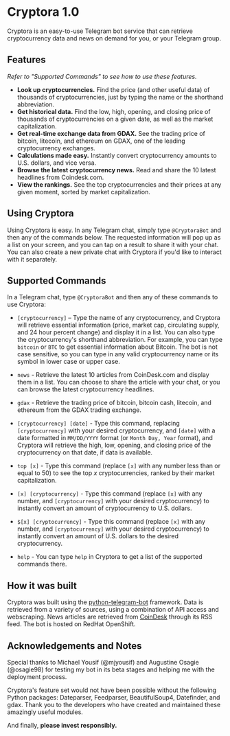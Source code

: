 # Cryptora 1.0

Cryptora is an easy-to-use Telegram bot service that can retrieve cryptocurrency data and news on demand for you, or your Telegram group.

## Features

*Refer to "Supported Commands" to see how to use these features.*

- **Look up cryptocurrencies.** Find the price (and other useful data) of thousands of cryptocurrencies, just by typing the name or the shorthand abbreviation.
- **Get historical data.** Find the low, high, opening, and closing price of thousands of cryptocurrencies on a given date, as well as the market capitalization.
- **Get real-time exchange data from GDAX.** See the trading price of bitcoin, litecoin, and ethereum on GDAX, one of the leading cryptocurrency exchanges.
- **Calculations made easy.** Instantly convert cryptocurrency amounts to U.S. dollars, and vice versa.
- **Browse the latest cryptocurrency news.** Read and share the 10 latest headlines from Coindesk.com.
- **View the rankings.** See the top cryptocurrencies and their prices at any given moment, sorted by market capitalization.

## Using Cryptora

Using Cryptora is easy. In any Telegram chat, simply type `@CryptoraBot` and then any of the commands below. The requested information will pop up as a list on your screen, and you can tap on a result to share it with your chat. You can also create a new private chat with Cryptora if you'd like to interact with it separately.

## Supported Commands

In a Telegram chat, type `@CryptoraBot` and then any of these commands to use Cryptora:

- `[cryptocurrency]` – Type the name of any cryptocurrency, and Cryptora will retrieve essential information (price, market cap, circulating supply, and 24 hour percent change) and display it in a list. You can also type the cryptocurrency's shorthand abbreviation. For example, you can type `bitcoin` or `BTC` to get essential information about Bitcoin. The bot is not case sensitive, so you can type in any valid cryptocurrency name or its symbol in lower case or upper case.

- `news` - Retrieve the latest 10 articles from CoinDesk.com and display them in a list. You can choose to share the article with your chat, or you can browse the latest cryptocurrency headlines. 

- `gdax` - Retrieve the trading price of bitcoin, bitcoin cash, litecoin, and ethereum from the GDAX trading exchange.

- `[cryptocurrency] [date]` - Type this command, replacing `[cryptocurrency]` with your desired cryptocurrency, and `[date]` with a date formatted in `MM/DD/YYYY` format (or `Month Day, Year` format), and Cryptora will retrieve the high, low, opening, and closing price of the cryptocurrency on that date, if data is available.

- `top [x]` - Type this command (replace `[x]` with any number less than or equal to 50) to see the top *x* cryptocurrencies, ranked by their market capitalization.

- `[x] [cryptocurrency]` - Type this command (replace `[x]` with any number, and `[cryptocurrency]` with your desired cryptocurrency) to instantly convert an amount of cryptocurrency to U.S. dollars.

- `$[x] [cryptocurrency]` - Type this command (replace `[x]` with any number, and `[cryptocurrency]` with your desired cryptocurrency) to instantly convert an amount of U.S. dollars to the desired cryptocurrency.

- `help` - You can type `help` in Cryptora to get a list of the supported commands there.

## How it was built

Cryptora was built using the [python-telegram-bot](https://github.com/python-telegram-bot/python-telegram-bot) framework. Data is retrieved from a variety of sources, using a combination of API access and webscraping. News articles are retrieved from [CoinDesk](http://coindesk.com) through its RSS feed. The bot is hosted on RedHat OpenShift.
 
## Acknowledgements and Notes

Special thanks to Michael Yousif (@mjyousif) and Augustine Osagie (@osagie98) for testing my bot in its beta stages and helping me with the deployment process.

Cryptora's feature set would not have been possible without the following Python packages: Dateparser, Feedparser, BeautifulSoup4, Datefinder, and gdax. Thank you to the developers who have created and maintained these amazingly useful modules.

And finally, **please invest responsibly.**
